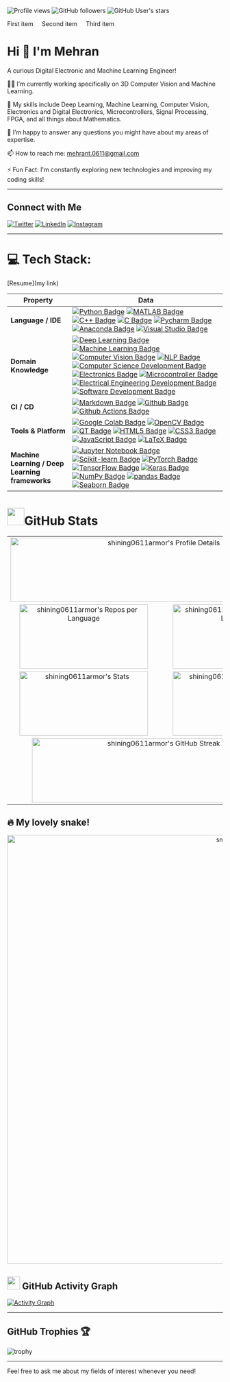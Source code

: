 

![Profile views](https://komarev.com/ghpvc/?username=shining0611armor&label=Profile+views&color=blue&style=flat&abbreviated=0)
![GitHub followers](https://img.shields.io/github/followers/shining0611armor?style=flat)
![GitHub User's stars](https://img.shields.io/github/stars/shining0611armor?style=flat)



<span style="margin-right: 20px;">First item</span><span style="margin-right: 20px;">Second item</span><span style="margin-right: 20px;">Third item</span>


# Hi 👋 I'm Mehran
 
A curious Digital Electronic and Machine Learning Engineer!
 
👨‍💻 I’m currently working specifically on 3D Computer Vision and Machine Learning.

🌱 My skills include Deep Learning, Machine Learning, Computer Vision, Electronics and Digital Electronics, Microcontrollers, Signal Processing, FPGA, and all things about Mathematics.
 
💬 I’m happy to answer any questions you might have about my areas of expertise.
 
📫 How to reach me: mehrant.0611@gmail.com

⚡ Fun Fact: I'm constantly exploring new technologies and improving my coding skills!
  
---
 
## Connect with Me
[![Twitter](https://img.shields.io/badge/shining0611armor-1DA1F2?style=for-the-badge&logo=twitter&logoColor=white)](https://twitter.com/shining0611armor)
[![LinkedIn](https://img.shields.io/badge/shining0611armor-0A66C2?style=for-the-badge&logo=linkedin&logoColor=white)](https://www.linkedin.com/in/shining0611armor/)
[![Instagram](https://img.shields.io/badge/shining0611armor-E4405F?style=for-the-badge&logo=instagram&logoColor=white)](https://www.instagram.com/shining0611armor/)

---




# 💻 Tech Stack:

[Resume](my link)

<!-- my-skils -->

| Property                                        | Data                                                                                                                                                                                                                                                                                                                                                                                                                                                                                                                                                                                                                                                                                                                                                                                                                                                                                                                                                                                                                                                                                                                                                                                                                                                                                                                                                                                                                                                                                                                                                                                                                                                                                                                                                                                                            |
|-------------------------------------------------|-------------------------------------------------------------------------------------------------------------------------------------------------------------------------------------------------------------------------------------------------------------------------------------------------------------------------------------------------------------------------------------------------------------------------------------------------------------------------------------------------------------------------------------------------------------------------------------------------------------------------------------------------------------------------------------------------------------------------------------------------------------------------------------------------------------------------------------------------------------------------------------------------------------------------------------------------------------------------------------------------------------------------------------------------------------------------------------------------------------------------------------------------------------------------------------------------------------------------------------------------------------------------------------------------------------------------------------------------------------------------------------------------------------------------------------------------------------------------------------------------------------------------------------------------------------------------------------------------------------------------------------------------------------------------------------------------------------------------------------------------|
| **Language / IDE**                              | [![Python Badge](https://img.shields.io/badge/Python-3776AB?style=flat-square&logo=Python&logoColor=white)](https://www.python.org/) [![MATLAB Badge](https://img.shields.io/badge/MATLAB-0076A8?style=flat-square&logo=Mathworks&logoColor=white)](https://www.mathworks.com/products/matlab.html) [![C++ Badge](https://img.shields.io/badge/C++-00599C?style=flat-square&logo=cplusplus&logoColor=white)](https://isocpp.org/) [![C Badge](https://img.shields.io/badge/C-A8B9CC?style=flat-square&logo=c&logoColor=white)](https://en.wikipedia.org/wiki/C_(programming_language)) [![Pycharm Badge](https://img.shields.io/badge/Pycharm-3776AB?style=flat-square&logo=Pycharm&logoColor=white)](https://www.jetbrains.com/pycharm/) [![Anaconda Badge](https://img.shields.io/badge/Anaconda-44A833?style=flat-square&logo=Anaconda&logoColor=white)](https://www.anaconda.com/) [![Visual Studio Badge](https://img.shields.io/badge/Visual%20Studio-5C2D91?style=flat-square&logo=visual-studio&logoColor=white)](https://visualstudio.microsoft.com/) |
| **Domain Knowledge**                           | [![Deep Learning Badge](https://img.shields.io/badge/Deep%20Learning-01D277?style=flat-square&logo=TensorFlow&logoColor=white)](https://github.com/MJAHMADEE/MJAHMADEE) [![Machine Learning Badge](https://img.shields.io/badge/Machine%20Learning-01D277?style=flat-square&logo=SciKit-Learn&logoColor=white)](https://github.com/MJAHMADEE/MJAHMADEE) [![Computer Vision Badge](https://img.shields.io/badge/Computer%20Vision-3C5B9B?style=flat-square&logo=OpenCV&logoColor=white)](https://github.com/search?q=user%3AMJAHMADEE&type=Repositories) [![NLP Badge](https://img.shields.io/badge/NLP-3C5B9B?style=flat-square&logo=Natural-Language-Processing&logoColor=white)](https://github.com/search?q=user%3AMJAHMADEE&type=Repositories) [![Computer Science Development Badge](https://img.shields.io/badge/Computer%20Science-FAB040?style=flat-square&logo=GitHub&logoColor=white)](https://github.com/search?q=user%3AMJAHMADEE&type=Microcontroller) [![Electronics Badge](https://img.shields.io/badge/Electronic%20Engineering-FF5733?style=flat-square&logo=Automation&logoColor=white)](https://github.com/search?q=user%3AMJAHMADEE&type=Repositories) [![Microcontroller Badge](https://img.shields.io/badge/Microcontroller-FF5733?style=flat-square&logo=Microcontroller&logoColor=white)](https://github.com/search?q=user%3AMJAHMADEE&type=Repositories) [![Electrical Engineering Development Badge](https://img.shields.io/badge/Electrical%20Engineering-4C8CBF?style=flat-square&logo=Electrical&logoColor=white)](https://github.com/search?q=user%3AMJAHMADEE&type=Repositories) [![Software Development Badge](https://img.shields.io/badge/Software%20Development-FF6600?style=flat-square&logo=Software&logoColor=white)](https://github.com/search?q=user%3AMJAHMADEE&type=Repositories) |
| **CI / CD**                                     | [![Markdown Badge](https://img.shields.io/badge/Markdown-2088FF?style=flat-square&logo=Markdown&logoColor=white)](https://github.com/MJAHMADEE/MJAHMADEE) [![Github Badge](https://img.shields.io/badge/Github-2088FF?style=flat-square&logo=Github&logoColor=white)](https://github.com/MJAHMADEE/MJAHMADEE) [![Github Actions Badge](https://img.shields.io/badge/Git-2088FF?style=flat-square&logo=Git&logoColor=white)](https://github.com/MJAHMADEE/MJAHMADEE)                                                                                                                                                                                                                                                                                                                                                                                                                                                                                                                                                                                                                                                                                                                                                                                                                                                                                                                                                                                                                                                                                                                                                                                                                                                                                                                                                                                       |
| **Tools & Platform**                            | [![Google Colab Badge](https://img.shields.io/badge/Google%20Colab-F9AB00?style=flat-square&logo=Google-Colab&logoColor=white)](https://colab.research.google.com/) [![OpenCV Badge](https://img.shields.io/badge/OpenCV-27338e?style=flat-square&logo=OpenCV&logoColor=white)](https://opencv.org/) [![QT Badge](https://img.shields.io/badge/QT-41CD52?style=flat-square&logo=Qt&logoColor=white)](https://www.qt.io/) [![HTML5 Badge](https://img.shields.io/badge/HTML5-E34F26?style=flat-square&logo=html5&logoColor=white)](https://html.spec.whatwg.org/) [![CSS3 Badge](https://img.shields.io/badge/CSS3-1572B6?style=flat-square&logo=css3&logoColor=white)](https://www.w3.org/Style/CSS/Overview.en.html) [![JavaScript Badge](https://img.shields.io/badge/JavaScript-F7DF1E?style=flat-square&logo=javascript&logoColor=black)](https://www.ecma-international.org/publications-and-standards/standards/ecma-262/) [![LaTeX Badge](https://img.shields.io/badge/latex-%23008080?style=flat-square&logo=latex&logoColor=white)](https://www.latex-project.org/) |
| **Machine Learning / Deep Learning frameworks** | [![Jupyter Notebook Badge](https://img.shields.io/badge/Jupyter%20Notebook-F37626?style=flat-square&logo=Jupyter&logoColor=white)](https://jupyter.org/) [![Scikit-learn Badge](https://img.shields.io/badge/Scikit--Learn-e26d00?style=flat-square&logo=scikit-learn&logoColor=white)](https://scikit-learn.org/) [![PyTorch Badge](https://img.shields.io/badge/PyTorch-EE4C2C?style=flat-square&logo=pytorch&logoColor=white)](https://pytorch.org/) [![TensorFlow Badge](https://img.shields.io/badge/TensorFlow-FF6F00?style=flat-square&logo=tensorflow&logoColor=white)](https://www.tensorflow.org/) [![Keras Badge](https://img.shields.io/badge/Keras-D00000?style=flat-square&logo=keras&logoColor=white)](https://keras.io/) [![NumPy Badge](https://img.shields.io/badge/NumPy-e26d00?style=flat-square&logo=numpy&logoColor=white)](https://numpy.org/) [![pandas Badge](https://img.shields.io/badge/pandas-150458?style=flat-square&logo=pandas&logoColor=white)](https://pandas.pydata.org/) [![Seaborn Badge](https://img.shields.io/badge/Seaborn-76B900?style=flat-square&logo=seaborn&logoColor=white)](https://seaborn.pydata.org/) |


# <img src="https://media.giphy.com/media/iY8CRBdQXODJSCERIr/giphy.gif" width="40">GitHub Stats

<table align="center">
  <tr>
    <td colspan="2" align="center"><img src="https://github-profile-summary-cards.vercel.app/api/cards/profile-details?username=shining0611armor&theme=nord_dark" alt="shining0611armor's Profile Details" width="700" height="150"></td>
  </tr>
  <tr>
    <td align="center"><img src="https://github-profile-summary-cards.vercel.app/api/cards/repos-per-language?username=shining0611armor&theme=nord_dark" alt="shining0611armor's Repos per Language" width="300" height="150"></td>
    <td align="center"><img src="https://github-profile-summary-cards.vercel.app/api/cards/most-commit-language?username=shining0611armor&theme=nord_dark" alt="shining0611armor's Most Commit Language" width="300" height="150"></td>
  </tr>
  <tr>
    <td align="center"><img src="https://github-profile-summary-cards.vercel.app/api/cards/stats?username=shining0611armor&theme=nord_dark" alt="shining0611armor's Stats" width="300" height="150"></td>
    <td align="center"><img src="https://github-profile-summary-cards.vercel.app/api/cards/productive-time?username=shining0611armor&theme=nord_dark" alt="shining0611armor's Productive Time" width="300" height="150"></td>
  </tr>
  <tr>
    <td colspan="2" align="center">
      <img src="https://github-readme-streak-stats.herokuapp.com/?user=shining0611armor&theme=radical" alt="shining0611armor's GitHub Streak" width="600" height="150"><br>
    </td>
  </tr>
</table>



## 🔥 My lovely snake!


<p align="center">
 <img width="1000" src="./assets/github-snake.svg" alt="snake"/>
</p>


## <img src="https://raw.githubusercontent.com/Tarikul-Islam-Anik/Animated-Fluent-Emojis/master/Emojis/Objects/Spiral%20Calendar.png"  width="30" />  GitHub Activity Graph 

[![Activity Graph](https://github-readme-activity-graph.vercel.app/graph?username=shining0611armor&theme=github-dark)](https://github.com/shining0611armor/github-readme-activity-graph)


---

## GitHub Trophies 🏆

![trophy](https://github-profile-trophy.vercel.app/?username=shining0611armor&theme=radical)

---

Feel free to ask me about my fields of interest whenever you need!
